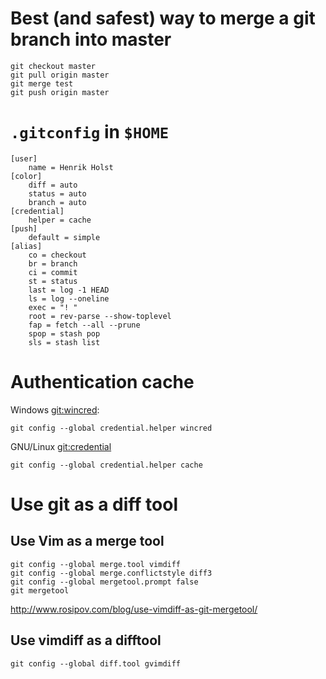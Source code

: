 # Best (and safest) way to merge a git branch into master

    git checkout master
    git pull origin master
    git merge test
    git push origin master

# `.gitconfig` in `$HOME`

```
[user]
	name = Henrik Holst
[color]
	diff = auto
	status = auto
	branch = auto
[credential]
	helper = cache
[push]
	default = simple
[alias]
	co = checkout
	br = branch
	ci = commit
	st = status
	last = log -1 HEAD
	ls = log --oneline
	exec = "! "
	root = rev-parse --show-toplevel
	fap = fetch --all --prune
	spop = stash pop
	sls = stash list
```

# Authentication cache

Windows [git:wincred]:

    git config --global credential.helper wincred

GNU/Linux [git:credential]

    git config --global credential.helper cache

[git:wincred]: https://help.github.com/articles/caching-your-github-password-in-git/
[git:credential]: https://git-scm.com/docs/git-credential-cache

# Use git as a diff tool

## Use Vim as a merge tool

    git config --global merge.tool vimdiff
    git config --global merge.conflictstyle diff3
    git config --global mergetool.prompt false
    git mergetool

http://www.rosipov.com/blog/use-vimdiff-as-git-mergetool/

## Use vimdiff as a difftool

    git config --global diff.tool gvimdiff

